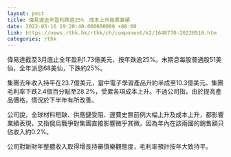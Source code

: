```yaml
---
layout: post
title: 偉易達去年盈利跌逾25%　成本上升拖累業績
date: 2022-05-16 19:20:40.000000000 +08:00
link: https://news.rthk.hk/rthk/ch/component/k2/1648770-20220516.htm
categories: rthk
---
```


偉易達截至3月底止全年盈利1.73億美元，按年跌逾25%。末期息每股普通股51美仙，全年派息68美仙，下跌約25%。

集團去年收入持平在23.7億美元，當中電子學習產品升約半成至10.3億美元。集團毛利率下跌2.4個百分點至28.2%，受累各項成本上升。不過公司指，由於提高產品價格，情況於下半年有所改善。

公司說，全球材料短缺、供應鏈受阻、運費史無前例大幅上升及成本上升，都影響業績表現，又指俄烏戰爭對集團直接影響微乎其微，因為年內在該兩國的銷售額只佔收入約0.2%。

公司對新財年整體收入取得增長持審慎樂觀態度，毛利率預計按年大致持平。
